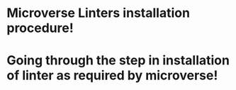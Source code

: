 # Microverse Linters installation procedure!
# Going through the step in installation of linter as required by microverse!